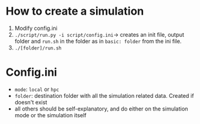 # How to create a simulation
1. Modify config.ini
2. `./script/run.py -i script/config.ini`-> creates an init file, output folder and `run.sh` in the folder as in `basic: folder` from the ini file.
3. `./[folder]/run.sh`

# Config.ini
- `mode`: `local` or `hpc`
- `folder`: destination folder with all the simulation related data. Created if doesn't exist
- all others should be self-explanatory, and do either on the simulation mode or the simulation itself
